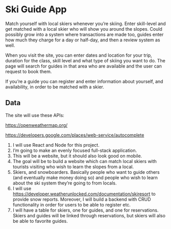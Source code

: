 # Ski Guide App
Match yourself with local skiers whenever you’re skiing. Enter skill-level and get matched with a local skier who will show you around the slopes. Could possibly grow into a system where transactions are made too, guides enter how much they charge for a day or half-day, and then a review system as well. 

When you visit the site, you can enter dates and location for your trip, duration for the class, skill level and what type of skiing you want to do. The page will search for guides in that area who are available and the user can request to book them. 

If you’re a guide you can register and enter information about yourself, and availability, in order to be matched with a skier. 

## Data
The site will use these APIs:

https://openweathermap.org/

https://developers.google.com/places/web-service/autocomplete

1. I will use React and Node for this project. 
2. I’m going to make an evenly focused full-stack application.
3. This will be a website, but it should also look good on mobile.
4. The goal will be to build a website which can match local skiers with tourists visiting who wish to learn the slopes from a local.
5. Skiers, and snowboarders. Basically people who want to guide others (and eventually make money doing so) and people who wish to learn about the ski system they’re going to from locals.
6. I will use https://developer.weatherunlocked.com/documentation/skiresort to provide snow reports. Moreover, I will build a backend with CRUD functionality in order for users to be able to register etc.
7. I will have a table for skiers, one for guides, and one for reservations. Skiers and guides will be linked through reservations, but skiers will also be able to favorite guides.